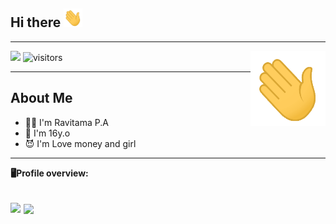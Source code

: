 ## Hi there <img src="https://raw.githubusercontent.com/iunderhere/iunderhere/main/assets/wave1.gif" width="30" height="30">
___
<img src="https://raw.githubusercontent.com/iunderhere/iunderhere/main/assets/wave1.gif" width="120" height="120" align="right">

<a href="https://t.me/iunderhere"> <img src="https://img.shields.io/badge/Telegram-blue?style=social&logo=Telegram" /></a>
![visitors](https://visitor-badge.laobi.icu/badge?page_id=iunderhere)
___

## **About Me**

- 🚶‍♂️ I'm Ravitama P.A
- 🌟 I'm 16y.o 
- 😈 I'm Love money and girl
----
**🖥Profile overview:**

<a href="https://github.com/iunderhere/PenakMaido "> <img src="https://github-readme-stats.vercel.app/api?username=iunderhere&show_icons=true&theme=blue-green" /></a>
<a href="https://github.com/iunderhere"> <img align="center" src="https://github-readme-stats.vercel.app/api/top-langs/?username=iunderhere&layout=compact&theme=blue-green" /></a>
----
